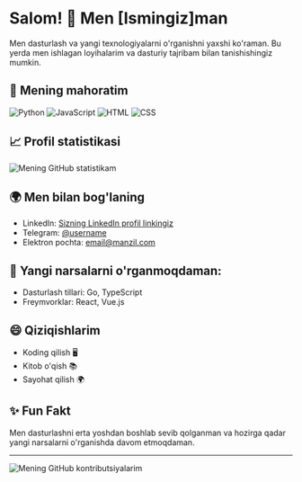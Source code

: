 # Salom! 👋 Men [Ismingiz]man

Men dasturlash va yangi texnologiyalarni o'rganishni yaxshi ko'raman. Bu yerda men ishlagan loyihalarim va dasturiy tajribam bilan tanishishingiz mumkin.

## 💼 Mening mahoratim
![Python](https://img.shields.io/badge/Language-Python-blue)
![JavaScript](https://img.shields.io/badge/Language-JavaScript-yellow)
![HTML](https://img.shields.io/badge/Markup-HTML-orange)
![CSS](https://img.shields.io/badge/Style-CSS-blue)

## 📈 Profil statistikasi
![Mening GitHub statistikam](https://github-readme-stats.vercel.app/api?username=FoydalanuvchiIsmi&show_icons=true&theme=radical)

## 🌍 Men bilan bog'laning
- LinkedIn: [Sizning LinkedIn profil linkingiz](https://linkedin.com/in/username)
- Telegram: [@username](https://t.me/username)
- Elektron pochta: email@manzil.com

## 🌱 Yangi narsalarni o'rganmoqdaman:
- Dasturlash tillari: Go, TypeScript
- Freymvorklar: React, Vue.js

## 😄 Qiziqishlarim
- Koding qilish 🖥️
- Kitob o'qish 📚
- Sayohat qilish 🌍

## ✨ Fun Fakt
Men dasturlashni erta yoshdan boshlab sevib qolganman va hozirga qadar yangi narsalarni o'rganishda davom etmoqdaman.

---

![Mening GitHub kontributsiyalarim](https://github-readme-streak-stats.herokuapp.com/?user=FoydalanuvchiIsmi&theme=radical)

